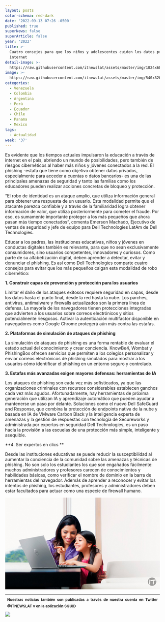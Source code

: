 ```yaml
---
layout: posts
color-schema: red-dark
date: '2022-09-13 07:26 -0500'
published: true
superNews: false
superArticle: false
year: '2022'
title: >-
  Cuatro consejos para que los niños y adolescentes cuiden los datos privados en
  internet
detail-image: >-
  https://raw.githubusercontent.com/itnewslat/assets/master/img/1024x680/mama-con-hija-g.jpg
image: >-
  https://raw.githubusercontent.com/itnewslat/assets/master/img/540x320/mama-con-hija-p.jpg
categories:
  - Venezuela
  - Colombia
  - Argentina
  - Perú
  - Ecuador
  - Chile
  - Panama
  - Mexico
tags:
  - Actualidad
week: '37'
---
```

Es evidente que los tiempos actuales impulsaron la educación a través de internet en el país, abriendo un mundo de posibilidades, pero también de riesgos cibernéticos al haber más niños y jóvenes conectados a la red. El phishing -estafa que tiene como objetivo obtener datos privados, especialmente para acceder a cuentas o datos bancarios- es una de las principales amenazas de seguridad y tanto las familias como los educadores pueden realizar acciones concretas de bloqueo y protección. 

“El robo de identidad es un ataque amplio, que utiliza información general para obtener una respuesta de un usuario. Esta modalidad permite que el atacante parezca confiable y a través de la familiaridad logra obtener información de valor, que utiliza posteriormente para cometer el fraude. Por eso, es sumamente importante proteger a los más pequeños que ahora pasan más tiempo conectados”, comenta Emerson Machado, Ejecutivo de ventas de seguridad y jefe de equipo para Dell Technologies LatAm de Dell Technologies. 

Educar a los padres, las instituciones educativas, niños y jóvenes en conductas digitales también es relevante, para que no sean exclusivamente consumidores, sino usuarios competentes, innovadores y curiosos. Como parte de su alfabetización digital, deben aprender a detectar, evitar y denunciar el phishing. Es así como Dell Technologies comparte cuatro consejos para evitar que los más pequeños caigan esta modalidad de robo cibernético: 


**1.	Construir capas de prevención y protección para los usuarios**

Limitar el daño de los ataques exitosos requiere seguridad en capas, desde los datos hasta el punto final, desde la red hasta la nube. Los parches, antivirus, antimalware y firewalls actualizados son la primera línea de defensa. La mayoría de los navegadores tienen protecciones integradas que advierten a los usuarios sobre correos electrónicos y sitios potencialmente riesgosos. Activar la autenticación multifactor disponible en navegadores como Google Chrome protegerá aún más contra las estafas. 

**2.	Plataformas de simulación de ataques de phishing**

La simulación de ataques de phishing es una forma rentable de evaluar el estado actual del conocimiento y crear conciencia. KnowBe4, Wombat y PhishingBox ofrecen servicios que permiten a los colegios personalizar y enviar correos electrónicos de phishing simulados para mostrar a los usuarios cómo identificar el phishing en un entorno seguro y controlado. 

**3.	Estafas más avanzadas exigen mayores defensas: herramientas de IA**

Los ataques de phishing son cada vez más sofisticados, ya que las organizaciones criminales con recursos considerables establecen ganchos cada vez más agudos. Afortunadamente, hay herramientas de próxima generación que utilizan IA y aprendizaje automático que pueden ayudar a mantenerse un paso por delante. Soluciones como el nuevo Dell SafeGuard and Response, que combina la protección de endpoints nativa de la nube y basada en IA de VMware Carbon Black y la inteligencia experta de amenazas y la gestión de respuestas con tecnología de Secureworks y administrada por expertos en seguridad Dell Technologies, es un paso hacia la provisión a las escuelas de una protección más simple, inteligente y asequible. 

**4.	Ser expertos en clics **

Desde las instituciones educativas se puede reducir la susceptibilidad al aumentar la conciencia de la comunidad sobre las amenazas y técnicas de phishing. No son solo los estudiantes los que son engañados fácilmente: muchos administradores y profesores carecen de conocimientos y habilidades básicas, como verificar el nombre de dominio en la barra de herramientas del navegador. Además de aprender a reconocer y evitar los intentos de phishing, los estudiantes, profesores y administradores deben estar facultados para actuar como una especie de firewall humano.

![](https://raw.githubusercontent.com/itnewslat/assets/master/img/540x320/mama-con-hija-p.jpg)

<table style="height: 42px;" width="569">
<tbody>
<tr>
<td style="text-align: justify;"><sub><strong>Nuestras noticias también son publicadas a través de nuestra cuenta en Twitter <a href="https://twitter.com/itnewslat?lang=es">@ITNEWSLAT</a> y en la aplicación <a href="https://squidapp.co/en/">SQUID</a></strong></sub></td>
</tr>
</tbody>
</table>

<img src="https://tracker.metricool.com/c3po.jpg?hash=56f88a41e39ab42c063cc51676587a04"/>